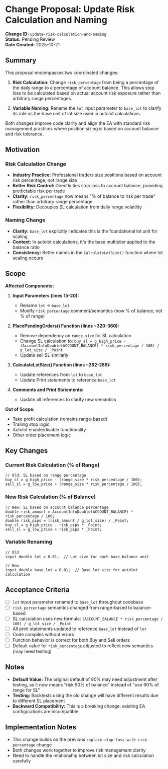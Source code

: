 # Change Proposal: Update Risk Calculation and Naming

**Change ID:** `update-risk-calculation-and-naming`  
**Status:** Pending Review  
**Date Created:** 2025-10-21

## Summary

This proposal encompasses two coordinated changes:

1. **Risk Calculation:** Change `risk_percentage` from being a percentage of the daily range to a percentage of account balance. This allows stop loss to be calculated based on actual account risk exposure rather than arbitrary range percentages.

2. **Variable Naming:** Rename the `lot` input parameter to `base_lot` to clarify its role as the base unit of lot size used in autolot calculations.

Both changes improve code clarity and align the EA with standard risk management practices where position sizing is based on account balance and risk tolerance.

## Motivation

### Risk Calculation Change

- **Industry Practice:** Professional traders size positions based on account risk percentage, not range size
- **Better Risk Control:** Directly ties stop loss to account balance, providing predictable risk per trade
- **Clarity:** `risk_percentage` now means "% of balance to risk per trade" rather than arbitrary range percentage
- **Flexibility:** Decouples SL calculation from daily range volatility

### Naming Change

- **Clarity:** `base_lot` explicitly indicates this is the foundational lot unit for scaling
- **Context:** In autolot calculations, it's the base multiplier applied to the balance ratio
- **Consistency:** Better names in the `CalculateLotSize()` function where lot scaling occurs

## Scope

**Affected Components:**

1. **Input Parameters (lines 15-20):**

   - Rename `lot` → `base_lot`
   - Modify `risk_percentage` comment/semantics (now % of balance, not % of range)

2. **PlacePendingOrders() Function (lines ~320-360):**

   - Remove dependency on `range_size` for SL calculation
   - Change SL calculation to: `buy_sl = g_high_price - (AccountInfoDouble(ACCOUNT_BALANCE) * risk_percentage / 100) / g_lot_size / _Point`
   - Update sell SL similarly

3. **CalculateLotSize() Function (lines ~262-289):**

   - Update references from `lot` to `base_lot`
   - Update Print statements to reference `base_lot`

4. **Comments and Print Statements:**
   - Update all references to clarify new semantics

**Out of Scope:**

- Take profit calculation (remains range-based)
- Trailing stop logic
- Autolot enable/disable functionality
- Other order placement logic

## Key Changes

### Current Risk Calculation (% of Range)

```mql5
// Old: SL based on range percentage
buy_sl = g_high_price - (range_size * risk_percentage / 100);
sell_sl = g_low_price + (range_size * risk_percentage / 100);
```

### New Risk Calculation (% of Balance)

```mql5
// New: SL based on account balance percentage
double risk_amount = AccountInfoDouble(ACCOUNT_BALANCE) * risk_percentage / 100;
double risk_pips = (risk_amount / g_lot_size) / _Point;
buy_sl = g_high_price - risk_pips * _Point;
sell_sl = g_low_price + risk_pips * _Point;
```

### Variable Renaming

```mql5
// Old
input double lot = 0.01;  // Lot size for each base_balance unit

// New
input double base_lot = 0.01;  // Base lot size for autolot calculation
```

## Acceptance Criteria

- [ ] `lot` input parameter renamed to `base_lot` throughout codebase
- [ ] `risk_percentage` semantics changed from range-based to balance-based
- [ ] SL calculation uses new formula: `(ACCOUNT_BALANCE * risk_percentage / 100) / g_lot_size / _Point`
- [ ] All print statements updated to reference `base_lot` instead of `lot`
- [ ] Code compiles without errors
- [ ] Function behavior is correct for both Buy and Sell orders
- [ ] Default value for `risk_percentage` adjusted to reflect new semantics (may need testing)

## Notes

- **Default Value:** The original default of 90% may need adjustment after testing, as it now means "risk 90% of balance" instead of "use 90% of range for SL"
- **Testing:** Backtests using the old change will have different results due to different SL placement
- **Backward Compatibility:** This is a breaking change; existing EA configurations are incompatible

## Implementation Notes

- This change builds on the previous `replace-stop-loss-with-risk-percentage` change
- Both changes work together to improve risk management clarity
- Need to handle the relationship between lot size and risk calculation carefully
